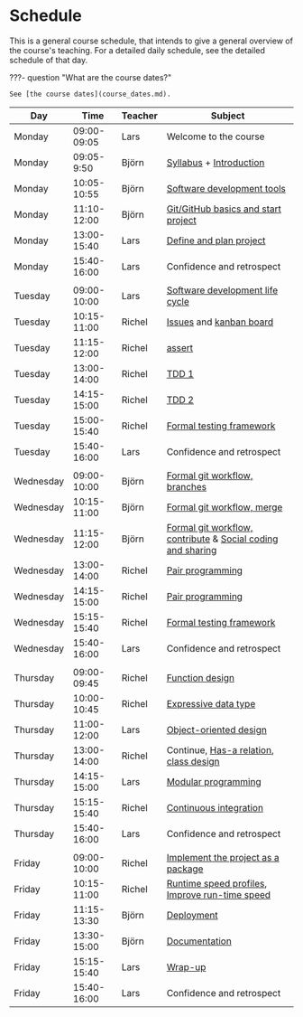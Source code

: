 # Schedule

This is a general course schedule, that intends to give a general overview
of the course's teaching.
For a detailed daily schedule, see the detailed schedule of that day.

???- question "What are the course dates?"

    See [the course dates](course_dates.md).

<!-- markdownlint-disable MD013 --><!-- Tables cannot be split up over lines, hence will break 80 characters per line -->
<!-- markdownlint-disable MD055 --><!-- We use three pipes to indicate an empty row -->

Day      |Time       |Teacher|Subject
---------|-----------|-------|-----------------------------------------------------------
Monday   |09:00-09:05|Lars  | Welcome to the course
Monday   |09:05-9:50|Björn  |[Syllabus](./intro.md) + [Introduction](./introductions/intro.md)
Monday   |10:05-10:55|Björn  |[Software development tools](./introductions/sdlc_tools.md) <!-- includes modules (tiny) -->
Monday   |11:10-12:00|Björn  |[Git/GitHub basics and start project](./project_start/git_startup.md) <!-- includes merge conflicts -->
Monday   |13:00-15:40|Lars   |[Define and plan project](./project_start/analysis_design.md)
Monday   |15:40-16:00|Lars   |Confidence and retrospect
|||||
Tuesday  |09:00-10:00|Lars   |[Software development life cycle](./introductions/sdlc.md)
Tuesday  |10:15-11:00|Richel |[Issues](project/issues.md) and [kanban board](project/kanban_board.md)
Tuesday  |11:15-12:00|Richel |[assert](assert/README.md)
Tuesday  |13:00-14:00|Richel |[TDD 1](tdd/README.md)
Tuesday  |14:15-15:00|Richel |[TDD 2](tdd/README.md)
Tuesday  |15:00-15:40|Richel |[Formal testing framework](testing/testing_framework.md)
Tuesday  |15:40-16:00|Lars   |Confidence and retrospect
|||||
Wednesday|09:00-10:00|Björn  |[Formal git workflow, branches](./git/branches.md)
Wednesday|10:15-11:00|Björn  |[Formal git workflow, merge](./git/merge.md)
Wednesday|11:15-12:00|Björn  |[Formal git workflow, contribute](./git/contribute.md) & [Social coding and sharing](./social_coding/social_coding.md)
Wednesday|13:00-14:00|Richel |[Pair programming](pair_programming/README.md)
Wednesday|14:15-15:00|Richel |[Pair programming](pair_programming/README.md)
Wednesday|15:15-15:40|Richel |[Formal testing framework](testing/testing_framework.md)
Wednesday|15:40-16:00|Lars   |Confidence and retrospect
|||||
Thursday |09:00-09:45|Richel |[Function design](function_design/README.md)
Thursday |10:00-10:45|Richel |[Expressive data type](expressive_data_type/README.md)
Thursday |11:00-12:00|Lars   |[Object-oriented design](design_develop/OO_development.md)
Thursday |13:00-14:00|Richel |Continue, [Has-a relation](has_a_relation/README.md), [class design](data_structures/class_design.md)
Thursday |14:15-15:00|Lars   |[Modular programming](./modularity/modular.md)
Thursday |15:15-15:40|Richel |[Continuous integration](continuous_integration/README.md)
Thursday |15:40-16:00|Lars   |Confidence and retrospect
|||||
Friday   |09:00-10:00|Richel |[Implement the project as a package](package/README.md)
Friday   |10:15-11:00|Richel |[Runtime speed profiles](optimisation/runtime_speed_profiles.md), [Improve run-time speed](optimisation/improve_runtime_speed.md)
Friday   |11:15-13:30|Björn  |[Deployment](deployment/deploy.md)
Friday   |13:30-15:00|Björn  |[Documentation](deployment/documentation.md)
Friday   |15:15-15:40|Lars   |[Wrap-up](misc/wrap_up.md)
Friday   |15:40-16:00|Lars   |Confidence and retrospect

<!-- markdownlint-enable MD013 -->
<!-- markdownlint-enable MD055 -->
